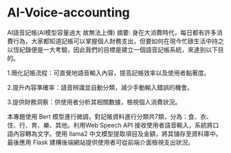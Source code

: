 # AI-Voice-accounting
AI語音記帳(AI模型容量過大 故無法上傳)
摘要:
身在大消費時代，每日都有許多消費行為，大家都知道記帳可以掌握個人財務支出，但要如何在現今忙碌生活中持之以恆紀錄便是一大考驗，因此我們的目標是建立一個語音記帳系統，來達到以下目的。

1.簡化記帳流程：可直覺地語音輸入內容，提高記帳效率以及使用者黏著度。

2.提升內容準確率：語音辨識並自動分類，減少手動輸入錯誤的機會。

3.提供財務洞察：供使用者分析其相關數據，檢視個人消費狀況。

本專題使用 Bert 模型進行微調，對記帳資料進行分類共7類，分為：食、衣、住、行、育、樂、其他。利用Web Speech API 接收使用者語音輸入，系統將口語內容轉為文字。使用 llama2 中文模型提取項目及金額，將其儲存至資料庫中。最後應用 Flask 建構後端網站提供使用者可從前端介面檢視支出狀況。
